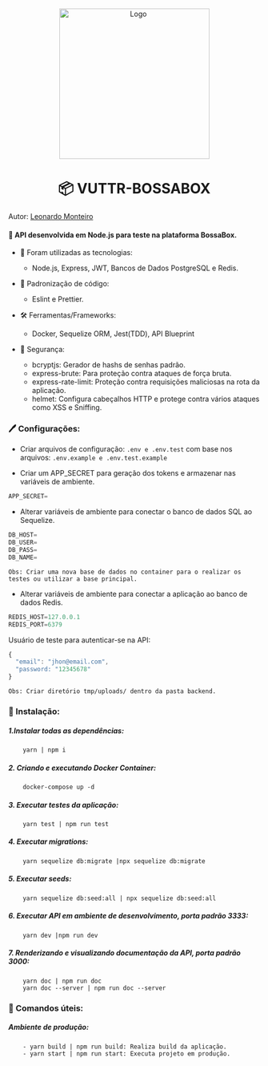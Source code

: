 <br />
<p align="center">
  <a href="https://github.com/Leon4rdoMonteiro">
    <img src="https://i.ibb.co/xH15P8V/VUTTR.png" width=300 height=300 alt="Logo">
  </a>
<h1 align="center"> <b>📦 VUTTR-BOSSABOX </b></h1>
</p>

Autor: [Leonardo Monteiro](https://github.com/Leon4rdoMonteiro)

#### 🚀 API desenvolvida em Node.js para teste na plataforma BossaBox.

   + 🌠 Foram utilizadas as tecnologias:
        - Node.js, Express, JWT, Bancos de Dados PostgreSQL e Redis.
      
   + 📝 Padronização de código: </br>
        - Eslint e Prettier. 
      
   + 🛠 Ferramentas/Frameworks:
        - Docker, Sequelize ORM, Jest(TDD), API Blueprint
    
   + 🔏 Segurança: 
        - bcryptjs: Gerador de hashs de senhas padrão.
        - express-brute: Para proteção contra ataques de força bruta. 
        - express-rate-limit: Proteção contra requisições maliciosas na rota da aplicação. 
        - helmet: Configura cabeçalhos HTTP e protege contra vários ataques como XSS e Sniffing. 
        

 ### 🖊 Configurações:
 

  - Criar arquivos de configuração: ```.env e .env.test``` com base nos arquivos: ```.env.example e .env.test.example```
 
 
  + Criar um APP_SECRET para geração dos tokens e armazenar nas variáveis de ambiente.
  
```js
APP_SECRET=
```
 
 + Alterar variáveis de ambiente para conectar o banco de dados SQL ao Sequelize.
  
```js
DB_HOST=
DB_USER=
DB_PASS=
DB_NAME=
```
    Obs: Criar uma nova base de dados no container para o realizar os testes ou utilizar a base principal. 

+ Alterar variáveis de ambiente para conectar a aplicação ao banco de dados Redis. 

```js
REDIS_HOST=127.0.0.1
REDIS_PORT=6379

```
Usuário de teste para autenticar-se na API: 

```js
{
  "email": "jhon@email.com",
  "password: "12345678"
}
```
    
    Obs: Criar diretório tmp/uploads/ dentro da pasta backend.

 ### 🏁 Instalação:
  
   ##### 1.Instalar todas as dependências:
        yarn | npm i
   ##### 2. Criando e executando Docker Container:
        docker-compose up -d
   ##### 3. Executar testes da aplicação:
        yarn test | npm run test
   ##### 4. Executar migrations:
        yarn sequelize db:migrate |npx sequelize db:migrate
   ##### 5. Executar seeds:
        yarn sequelize db:seed:all | npx sequelize db:seed:all
   ##### 6. Executar API em ambiente de desenvolvimento, porta padrão 3333:
        yarn dev |npm run dev
   ##### 7. Renderizando e visualizando documentação da API, porta padrão 3000:
        yarn doc | npm run doc
        yarn doc --server | npm run doc --server
   
  ### 🔨 Comandos úteis:
   ##### Ambiente de produção:
        - yarn build | npm run build: Realiza build da aplicação.
        - yarn start | npm run start: Executa projeto em produção.

